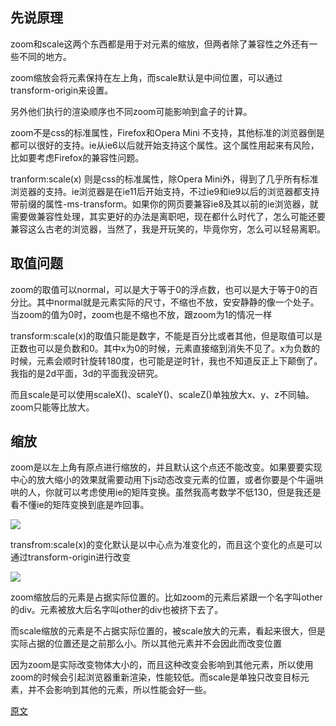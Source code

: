 ## 先说原理
zoom和scale这两个东西都是用于对元素的缩放，但两者除了兼容性之外还有一些不同的地方。

zoom缩放会将元素保持在左上角，而scale默认是中间位置，可以通过transform-origin来设置。

另外他们执行的渲染顺序也不同zoom可能影响到盒子的计算。

zoom不是css的标准属性，Firefox和Opera Mini 不支持，其他标准的浏览器倒是都可以很好的支持。ie从ie6以后就开始支持这个属性。这个属性用起来有风险，比如要考虑Firefox的兼容性问题。

tranform:scale(x) 则是css的标准属性，除Opera Mini外，得到了几乎所有标准浏览器的支持。ie浏览器是在ie11后开始支持，不过ie9和ie9以后的浏览器都支持带前缀的属性-ms-transform。如果你的网页要兼容ie8及其以前的ie浏览器，就需要做兼容性处理，其实更好的办法是离职吧，现在都什么时代了，怎么可能还要兼容这么古老的浏览器，当然了，我是开玩笑的，毕竟你穷，怎么可以轻易离职。

## 取值问题
zoom的取值可以normal，可以是大于等于0的浮点数，也可以是大于等于0的百分比。其中normal就是元素实际的尺寸，不缩也不放，安安静静的像一个处子。当zoom的值为0时，zoom也是不缩也不放，跟zoom为1的情况一样

transform:scale(x)的取值只能是数字，不能是百分比或者其他，但是取值可以是正数也可以是负数和0。其中x为0的时候，元素直接缩到消失不见了。x为负数的时候，元素会顺时针旋转180度，也可能是逆时针，我也不知道反正上下颠倒了。我指的是2d平面，3d的平面我没研究。

而且scale是可以使用scaleX()、scaleY()、scaleZ()单独放大x、y、z不同轴。zoom只能等比放大。


## 缩放
zoom是以左上角有原点进行缩放的，并且默认这个点还不能改变。如果要要实现中心的放大缩小的效果就需要动用下js动态改变元素的位置，或者你要是个牛逼哄哄的人，你就可以考虑使用ie的矩阵变换。虽然我高考数学不低130，但是我还是看不懂ie的矩阵变换到底是咋回事。

![](https://images2015.cnblogs.com/blog/739303/201706/739303-20170628155718102-1109107748.png)

transfrom:scale(x)的变化默认是以中心点为准变化的，而且这个变化的点是可以通过transform-origin进行改变

![](https://images2015.cnblogs.com/blog/739303/201706/739303-20170628155734071-885584427.png)

zoom缩放后的元素是占据实际位置的。比如zoom的元素后紧跟一个名字叫other的div。元素被放大后名字叫other的div也被挤下去了。

而scale缩放的元素是不占据实际位置的，被scale放大的元素，看起来很大，但是实际占据的位置还是之前那么小。所以其他元素并不会因此而改变位置

因为zoom是实际改变物体大小的，而且这种改变会影响到其他元素，所以使用zoom的时候会引起浏览器重新渲染，性能较低。而scale是单独只改变目标元素，并不会影响到其他的元素，所以性能会好一些。



[原文](https://www.cnblogs.com/gg1234/p/7090762.html)
